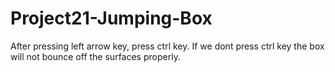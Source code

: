 # Project21-Jumping-Box

After pressing left arrow key, press ctrl key. If we dont press ctrl key the box will not bounce off the surfaces properly.
